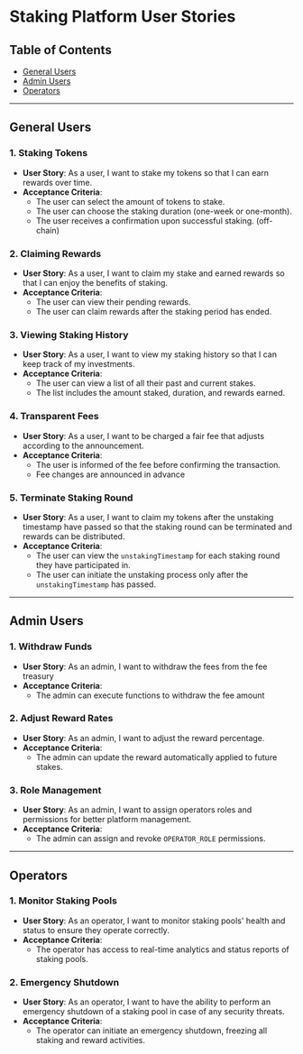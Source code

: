 # Staking Platform User Stories

## Table of Contents

- [General Users](#general-users)
- [Admin Users](#admin-users)
- [Operators](#operators)

---

## General Users

### 1. Staking Tokens

- **User Story**: As a user, I want to stake my tokens so that I can earn rewards over time.
- **Acceptance Criteria**:
  - The user can select the amount of tokens to stake.
  - The user can choose the staking duration (one-week or one-month).
  - The user receives a confirmation upon successful staking. (off-chain)

### 2. Claiming Rewards

- **User Story**: As a user, I want to claim my stake and earned rewards so that I can enjoy the benefits of staking.
- **Acceptance Criteria**:
  - The user can view their pending rewards.
  - The user can claim rewards after the staking period has ended.

### 3. Viewing Staking History

- **User Story**: As a user, I want to view my staking history so that I can keep track of my investments.
- **Acceptance Criteria**:
  - The user can view a list of all their past and current stakes.
  - The list includes the amount staked, duration, and rewards earned.

### 4. Transparent Fees

- **User Story**: As a user, I want to be charged a fair fee that adjusts according to the announcement.
- **Acceptance Criteria**:
  - The user is informed of the fee before confirming the transaction.
  - Fee changes are announced in advance

### 5. Terminate Staking Round

- **User Story**: As a user, I want to claim my tokens after the unstaking timestamp have passed so that the staking round can be terminated and rewards can be distributed.
- **Acceptance Criteria**:
  - The user can view the `unstakingTimestamp` for each staking round they have participated in.
  - The user can initiate the unstaking process only after the `unstakingTimestamp` has passed.

---

## Admin Users

### 1. Withdraw Funds

- **User Story**: As an admin, I want to withdraw the fees from the fee treasury
- **Acceptance Criteria**:
  - The admin can execute functions to withdraw the fee amount

### 2. Adjust Reward Rates

- **User Story**: As an admin, I want to adjust the reward percentage.
- **Acceptance Criteria**:
  - The admin can update the reward automatically applied to future stakes.

### 3. Role Management

- **User Story**: As an admin, I want to assign operators roles and permissions for better platform management.
- **Acceptance Criteria**:
  - The admin can assign and revoke `OPERATOR_ROLE` permissions.

---

## Operators

### 1. Monitor Staking Pools

- **User Story**: As an operator, I want to monitor staking pools' health and status to ensure they operate correctly.
- **Acceptance Criteria**:
  - The operator has access to real-time analytics and status reports of staking pools.


### 2. Emergency Shutdown

- **User Story**: As an operator, I want to have the ability to perform an emergency shutdown of a staking pool in case of any security threats.
- **Acceptance Criteria**:
  - The operator can initiate an emergency shutdown, freezing all staking and reward activities.
